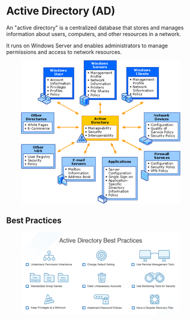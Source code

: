 # Active Directory (AD)

An "active directory" is a centralized database that stores and manages information about users, computers, and other resources in a network.

It runs on Windows Server and enables administrators to manage permissions and access to network resources.

<figure><img src="../../.gitbook/assets/image (1).png" alt=""><figcaption></figcaption></figure>

## Best Practices

<figure><img src="../../.gitbook/assets/image (1) (1).png" alt=""><figcaption></figcaption></figure>

